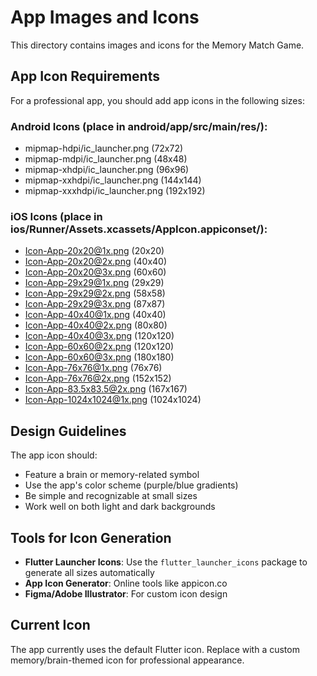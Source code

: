 # App Images and Icons

This directory contains images and icons for the Memory Match Game.

## App Icon Requirements

For a professional app, you should add app icons in the following sizes:

### Android Icons (place in android/app/src/main/res/):
- mipmap-hdpi/ic_launcher.png (72x72)
- mipmap-mdpi/ic_launcher.png (48x48)
- mipmap-xhdpi/ic_launcher.png (96x96)
- mipmap-xxhdpi/ic_launcher.png (144x144)
- mipmap-xxxhdpi/ic_launcher.png (192x192)

### iOS Icons (place in ios/Runner/Assets.xcassets/AppIcon.appiconset/):
- Icon-App-20x20@1x.png (20x20)
- Icon-App-20x20@2x.png (40x40)
- Icon-App-20x20@3x.png (60x60)
- Icon-App-29x29@1x.png (29x29)
- Icon-App-29x29@2x.png (58x58)
- Icon-App-29x29@3x.png (87x87)
- Icon-App-40x40@1x.png (40x40)
- Icon-App-40x40@2x.png (80x80)
- Icon-App-40x40@3x.png (120x120)
- Icon-App-60x60@2x.png (120x120)
- Icon-App-60x60@3x.png (180x180)
- Icon-App-76x76@1x.png (76x76)
- Icon-App-76x76@2x.png (152x152)
- Icon-App-83.5x83.5@2x.png (167x167)
- Icon-App-1024x1024@1x.png (1024x1024)

## Design Guidelines

The app icon should:
- Feature a brain or memory-related symbol
- Use the app's color scheme (purple/blue gradients)
- Be simple and recognizable at small sizes
- Work well on both light and dark backgrounds

## Tools for Icon Generation

- **Flutter Launcher Icons**: Use the `flutter_launcher_icons` package to generate all sizes automatically
- **App Icon Generator**: Online tools like appicon.co
- **Figma/Adobe Illustrator**: For custom icon design

## Current Icon

The app currently uses the default Flutter icon. Replace with a custom memory/brain-themed icon for professional appearance.

